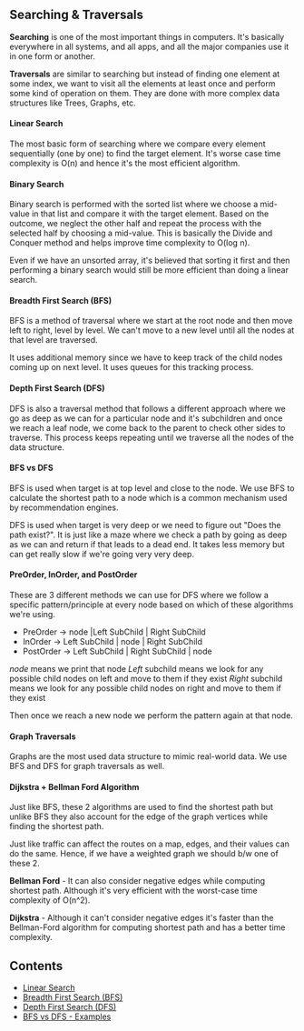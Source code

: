 ## Searching & Traversals

**Searching** is one of the most important things in computers. It's basically everywhere in all systems, and all apps, and all the major companies use it in one form or another.

**Traversals** are similar to searching but instead of finding one element at some index, we want to visit all the elements at least once and perform some kind of operation on them. They are done with more complex data structures like Trees, Graphs, etc.

#### Linear Search

The most basic form of searching where we compare every element sequentially (one by one) to find the target element. It's worse case time complexity is O(n) and hence it's the most efficient algorithm.

#### Binary Search

Binary search is performed with the sorted list where we choose a mid-value in that list and compare it with the target element. Based on the outcome, we neglect the other half and repeat the process with the selected half by choosing a mid-value.
This is basically the Divide and Conquer method and helps improve time complexity to O(log n).

Even if we have an unsorted array, it's believed that sorting it first and then performing a binary search would still be more efficient than doing a linear search.

#### Breadth First Search (BFS)

BFS is a method of traversal where we start at the root node and then move left to right, level by level. We can't move to a new level until all the nodes at that level are traversed.

It uses additional memory since we have to keep track of the child nodes coming up on next level. It uses queues for this tracking process.

#### Depth First Search (DFS)

DFS is also a traversal method that follows a different approach where we go as deep as we can for a particular node and it's subchildren and once we reach a leaf node, we come back to the parent to check other sides to traverse. This process keeps repeating until we traverse all the nodes of the data structure.

#### BFS vs DFS

BFS is used when target is at top level and close to the node. We use BFS to calculate the shortest path to a node which is a common mechanism used by recommendation engines.

DFS is used when target is very deep or we need to figure out "Does the path exist?". It is just like a maze where we check a path by going as deep as we can and return if that leads to a dead end. It takes less memory but can get really slow if we're going very very deep.

#### PreOrder, InOrder, and PostOrder

These are 3 different methods we can use for DFS where we follow a specific pattern/principle at every node based on which of these algorithms we're using.

- PreOrder -> node |Left SubChild | Right SubChild
- InOrder -> Left SubChild | node | Right SubChild
- PostOrder -> Left SubChild | Right SubChild | node

_node_ means we print that node
_Left_ subchild means we look for any possible child nodes on left and move to them if they exist
_Right_ subchild means we look for any possible child nodes on right and move to them if they exist

Then once we reach a new node we perform the pattern again at that node.

#### Graph Traversals

Graphs are the most used data structure to mimic real-world data. We use BFS and DFS for graph traversals as well.

#### Dijkstra + Bellman Ford Algorithm

Just like BFS, these 2 algorithms are used to find the shortest path but unlike BFS they also account for the edge of the graph vertices while finding the shortest path.

Just like traffic can affect the routes on a map, edges, and their values can do the same. Hence, if we have a weighted graph we should b/w one of these 2.

**Bellman Ford** - It can also consider negative edges while computing shortest path. Although it's very efficient with the worst-case time complexity of O(n^2).

**Dijkstra** - Although it can't consider negative edges it's faster than the Bellman-Ford algorithm for computing shortest path and has a better time complexity.

## Contents

- [Linear Search](linear-search.js)
- [Breadth First Search (BFS)](BFS.js)
- [Depth First Search (DFS)](DFS.js)
- [BFS vs DFS - Examples](BFS-vs-DFS.js)
